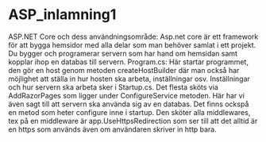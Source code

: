 # ASP_inlamning1

ASP.NET Core och dess användningsområde: Asp.net core är ett framework för att bygga hemsidor med alla delar som man behöver samlat i ett projekt. 
Du bygger och programerar servern som har hand om hemsidan samt kopplar ihop en databas till servern. 
Program.cs: Här startar programmet, den gör en host genom metoden createHostBuilder där man också har möjlighet att ställa in hur hosten ska arbeta, inställningar osv. 
Inställningar och hur servern ska arbeta sker i Startup.cs. Det flesta sköts via AddRazorPages som ligger under ConfigureService metoden. Här har vi även sagt till att servern ska 
använda sig av en databas. Det finns ockspå en metod som heter configure inne i startup. Den sköter alla middlewares, tex på en middleware är app.UseHttpsRedirection som ser till 
att det alltid är en https som används även om användaren skriver in http bara. 

